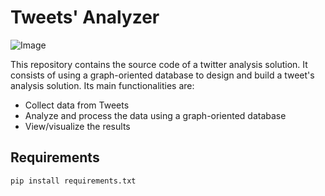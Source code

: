 # Tweets' Analyzer
![Image](https://github.com/[saadchoukry]/[Interface]/blob/[master]/static/images/Tweets_analyzer.png?raw=true)


This repository contains the source code of a twitter analysis solution. It consists of using a graph-oriented database to design and build a tweet's analysis solution. Its main functionalities are:
  - Collect data from Tweets 
  - Analyze and process the data using a graph-oriented database
  - View/visualize the results
  

## Requirements
```
pip install requirements.txt
```

